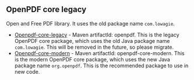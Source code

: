 ## OpenPDF core legacy

Open and Free PDF library. It uses the old package name `com.lowagie`.

* [Openpdf-core-legacy](openpdf-core-legacy) - Maven artifactId: openpdf. This is the legacy OpenPDF core package, 
  which uses the old Java package name `com.lowagie`. This will be removed in the future, so please migrate.
* [Openpdf-core-modern](openpdf-core-modern) - Maven artifactId: openpdf-core-modern. This is the modern OpenPDF 
  core package, which uses the new Java package name `org.openpdf`. This is the recommended package to use in new code.
